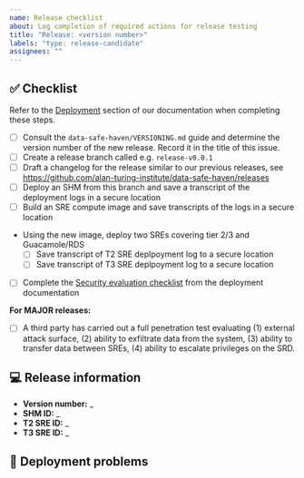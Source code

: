 ```yaml
---
name: Release checklist
about: Log completion of required actions for release testing
title: "Release: <version number>"
labels: "type: release-candidate"
assignees: ""
---
```


## :white_check_mark: Checklist

<!--
Before reporting a problem please check the following. Replace the empty checkboxes [ ] below with checked ones [x] accordingly.
-->

Refer to the [Deployment](https://data-safe-haven.readthedocs.io/en/latest/deployment) section of our documentation when completing these steps.

- [ ] Consult the `data-safe-haven/VERSIONING.md` guide and determine the version number of the new release. Record it in the title of this issue.
- [ ] Create a release branch called e.g. `release-v0.0.1`
- [ ] Draft a changelog for the release similar to our previous releases, see https://github.com/alan-turing-institute/data-safe-haven/releases
- [ ] Deploy an SHM from this branch and save a transcript of the deployment logs in a secure location
- [ ] Build an SRE compute image and save transcripts of the logs in a secure location
- Using the new image, deploy two SREs covering tier 2/3 and Guacamole/RDS
    - [ ] Save transcript of T2 SRE deplpoyment log to a secure location
    - [ ] Save transcript of T3 SRE deplpoyment log to a secure location
- [ ] Complete the [Security evaluation checklist](https://data-safe-haven.readthedocs.io/en/latest/deployment/security_checklist.html) from the deployment documentation

**For MAJOR releases:**

- [ ] A third party has carried out a full penetration test evaluating (1) external attack surface, (2) ability to exfiltrate data from the system, (3) ability to transfer data between SREs, (4) ability to escalate privileges on the SRD.

## :computer: Release information

- **Version number:** _
- **SHM ID:** _
- **T2 SRE ID:** _
- **T3 SRE ID:** _

## :deciduous_tree: Deployment problems

<!--
Keep a record in this issue of problems and fixes implemented during the release process. Be sure to update the changelog if any new commits are added to the release branch.
-->

